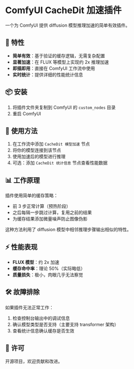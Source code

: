 # ComfyUI CacheDit 加速插件

一个为 ComfyUI 提供 diffusion 模型推理加速的简单有效插件。

## 🚀 特性

- **简单有效**：基于验证的缓存逻辑，无需复杂配置
- **显著加速**：在 FLUX 等模型上实现约 2x 推理加速
- **即插即用**：直接在 ComfyUI 工作流中使用
- **实时统计**：提供详细的性能统计信息

## 📦 安装

1. 将插件文件夹复制到 ComfyUI 的 `custom_nodes` 目录
2. 重启 ComfyUI

## 🔧 使用方法

1. 在工作流中添加 `CacheDit 模型加速` 节点
2. 将你的模型连接到该节点
3. 使用加速后的模型进行推理
4. 可选：添加 `CacheDit 统计信息` 节点查看性能数据

## 📊 工作原理

插件使用简单的缓存策略：
- 前 3 步正常计算（预热阶段）
- 之后每隔一步跳过计算，复用之前的结果
- 为缓存结果添加微量噪声防止图像伪影

这种方法利用了 diffusion 模型中相邻推理步骤输出相似的特性。

## ⚡ 性能表现

- **FLUX 模型**：约 2x 加速
- **缓存命中率**：理论 50%（实际略低）
- **质量损失**：极小，肉眼几乎无法察觉

## 🛠 故障排除

如果插件无法正常工作：
1. 检查控制台输出中的调试信息
2. 确认模型类型是否支持（主要支持 transformer 架构）
3. 查看统计信息确认缓存是否生效

## 📄 许可

开源项目，欢迎贡献和改进。